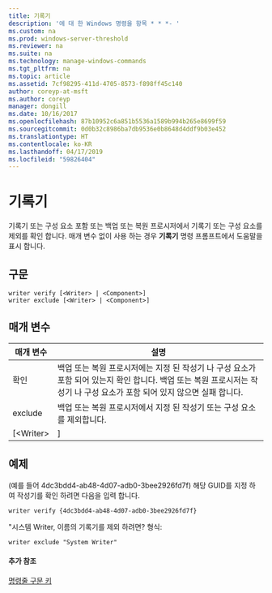 ```yaml
---
title: 기록기
description: '에 대 한 Windows 명령을 항목 * * *- '
ms.custom: na
ms.prod: windows-server-threshold
ms.reviewer: na
ms.suite: na
ms.technology: manage-windows-commands
ms.tgt_pltfrm: na
ms.topic: article
ms.assetid: 7cf98295-411d-4705-8573-f898ff45c140
author: coreyp-at-msft
ms.author: coreyp
manager: dongill
ms.date: 10/16/2017
ms.openlocfilehash: 87b10952c6a851b5536a1589b994b265e8699f59
ms.sourcegitcommit: 0d0b32c8986ba7db9536e0b8648d4ddf9b03e452
ms.translationtype: HT
ms.contentlocale: ko-KR
ms.lasthandoff: 04/17/2019
ms.locfileid: "59826404"
---
```

# <a name="writer"></a>기록기



기록기 또는 구성 요소 포함 또는 백업 또는 복원 프로시저에서 기록기 또는 구성 요소를 제외를 확인 합니다. 매개 변수 없이 사용 하는 경우 **기록기** 명령 프롬프트에서 도움말을 표시 합니다.

## <a name="syntax"></a>구문

```
writer verify [<Writer> | <Component>]
writer exclude [<Writer> | <Component>]
```

## <a name="parameters"></a>매개 변수

|매개 변수|설명|
|---------|-----------|
|확인|백업 또는 복원 프로시저에는 지정 된 작성기 나 구성 요소가 포함 되어 있는지 확인 합니다. 백업 또는 복원 프로시저는 작성기 나 구성 요소가 포함 되어 있지 않으면 실패 합니다.|
|exclude|백업 또는 복원 프로시저에서 지정 된 작성기 또는 구성 요소를 제외합니다.|
|[\<Writer> | <Component>]|기록기 또는 구성 요소 확인 하거나 제외할 수를 지정 합니다. GUID 기록기에 의해 또는 예를 들어 "시스템 Writer." 기록기 이름별 기록기를 지정 합니다.|

## <a name="BKMK_examples"></a>예제

(예를 들어 4dc3bdd4-ab48-4d07-adb0-3bee2926fd7f) 해당 GUID를 지정 하 여 작성기를 확인 하려면 다음을 입력 합니다.
```
writer verify {4dc3bdd4-ab48-4d07-adb0-3bee2926fd7f}
```
"시스템 Writer, 이름의 기록기를 제외 하려면? 형식:
```
writer exclude "System Writer"
```

#### <a name="additional-references"></a>추가 참조

[명령줄 구문 키](command-line-syntax-key.md)